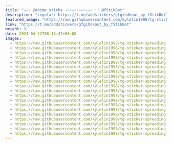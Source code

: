 ```yaml
---
title: "✧✧✧ @anime_sticks ✧✧✧✧✧✧✧✧✧✧✧✧ :: @fStikBot"
description: "regular: https://t.me/addstickers/gfgihdkout_by_fStikBot"
featured_image: "https://raw.githubusercontent.com/kylelin1998/tg-sticker-spreading-worldwide-images/main/img/e47c3d24-2e9f-44f4-b72e-9a4dbdc24e58.jpg"
link: "https://t.me/addstickers/gfgihdkout_by_fStikBot"
weight: 3
date: 2024-04-22T08:16:47+08:00
images:
  - https://raw.githubusercontent.com/kylelin1998/tg-sticker-spreading-worldwide-images/main/img/e47c3d24-2e9f-44f4-b72e-9a4dbdc24e58.jpg
  - https://raw.githubusercontent.com/kylelin1998/tg-sticker-spreading-worldwide-images/main/img/660183fc-6553-472f-9df8-cf48bf950174.jpg
  - https://raw.githubusercontent.com/kylelin1998/tg-sticker-spreading-worldwide-images/main/img/ea6bfcf2-787c-4d4a-afbb-2f2d29140aff.jpg
  - https://raw.githubusercontent.com/kylelin1998/tg-sticker-spreading-worldwide-images/main/img/84e52b82-2f38-440f-821c-14de7b817cde.jpg
  - https://raw.githubusercontent.com/kylelin1998/tg-sticker-spreading-worldwide-images/main/img/c06ad162-92b3-41d9-80b0-66b1ddd49660.jpg
  - https://raw.githubusercontent.com/kylelin1998/tg-sticker-spreading-worldwide-images/main/img/df78896c-bbaa-44d8-947e-96d8b5f9f055.jpg
  - https://raw.githubusercontent.com/kylelin1998/tg-sticker-spreading-worldwide-images/main/img/690b418c-fc3a-4ad0-ae06-61583dd4ddaa.jpg
  - https://raw.githubusercontent.com/kylelin1998/tg-sticker-spreading-worldwide-images/main/img/9f83b7cd-5e8b-41d1-90ff-a8af5f2515ee.jpg
  - https://raw.githubusercontent.com/kylelin1998/tg-sticker-spreading-worldwide-images/main/img/5f099206-c285-4f62-a506-695f84cdab58.jpg
  - https://raw.githubusercontent.com/kylelin1998/tg-sticker-spreading-worldwide-images/main/img/37b2bf67-2dda-40c4-92e0-ff16ae96b25e.jpg
  - https://raw.githubusercontent.com/kylelin1998/tg-sticker-spreading-worldwide-images/main/img/dc3f4f91-b28d-41d3-87c7-715087a828aa.jpg
  - https://raw.githubusercontent.com/kylelin1998/tg-sticker-spreading-worldwide-images/main/img/0cba13d2-e932-402d-bb02-f5eaf71c279d.jpg
  - https://raw.githubusercontent.com/kylelin1998/tg-sticker-spreading-worldwide-images/main/img/9f280df8-2eba-453b-be42-5334b9c1c785.jpg
  - https://raw.githubusercontent.com/kylelin1998/tg-sticker-spreading-worldwide-images/main/img/b2474e4c-c1c8-4fc9-9a6c-cfc045c12bb3.jpg
  - https://raw.githubusercontent.com/kylelin1998/tg-sticker-spreading-worldwide-images/main/img/2dcaf3fa-3824-403c-9225-825b15e83d95.jpg
  - https://raw.githubusercontent.com/kylelin1998/tg-sticker-spreading-worldwide-images/main/img/9be16e70-f7ec-4eff-ab51-816fd0ab0ebc.jpg
  - https://raw.githubusercontent.com/kylelin1998/tg-sticker-spreading-worldwide-images/main/img/c366996a-b3a8-4ebf-906a-63ca48fd3895.jpg
  - https://raw.githubusercontent.com/kylelin1998/tg-sticker-spreading-worldwide-images/main/img/81547e03-8756-41eb-9a71-6d822e73aa00.jpg
  - https://raw.githubusercontent.com/kylelin1998/tg-sticker-spreading-worldwide-images/main/img/bda63974-cebd-439e-8011-cac4652d0678.jpg
  - https://raw.githubusercontent.com/kylelin1998/tg-sticker-spreading-worldwide-images/main/img/0e4e4a31-6c70-4434-b3af-77ab16606d94.jpg
---
```


